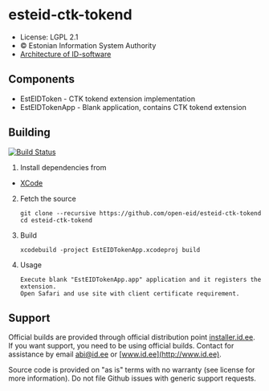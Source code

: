 # esteid-ctk-tokend

 * License: LGPL 2.1
 * &copy; Estonian Information System Authority
 * [Architecture of ID-software](http://open-eid.github.io)

## Components

 * EstEIDToken - CTK tokend extension implementation
 * EstEIDTokenApp - Blank application, contains CTK tokend extension

## Building
[![Build Status](https://travis-ci.org/open-eid/esteid-ctk-tokend.svg?branch=master)](https://travis-ci.org/open-eid/esteid-ctk-tokend)
 
 1. Install dependencies from
   * [XCode](https://itunes.apple.com/en/app/xcode/id497799835?mt=12)

 2. Fetch the source

        git clone --recursive https://github.com/open-eid/esteid-ctk-tokend
        cd esteid-ctk-tokend

 3. Build

        xcodebuild -project EstEIDTokenApp.xcodeproj build

 4. Usage

        Execute blank "EstEIDTokenApp.app" application and it registers the extension.
        Open Safari and use site with client certificate requirement.

## Support
Official builds are provided through official distribution point [installer.id.ee](https://installer.id.ee). If you want support, you need to be using official builds. Contact for assistance by email [abi@id.ee](mailto:abi@id.ee) or [www.id.ee](http://www.id.ee).

Source code is provided on "as is" terms with no warranty (see license for more information). Do not file Github issues with generic support requests.
